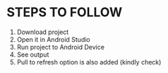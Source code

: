 # STEPS TO FOLLOW

1. Download project
2. Open it in Android Studio
3. Run project to Android Device
4. See output
5. Pull to refresh option is also added (kindly check)
